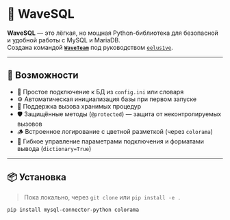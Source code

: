 # 🌊 WaveSQL

**WaveSQL** — это лёгкая, но мощная Python-библиотека для безопасной и удобной работы с MySQL и MariaDB.  
Создана командой **[`WaveTeam`](https://github.com/WaveTeamDevs)** под руководством [`eelus1ve`](https://github.com/eelus1ve).

---

## 🚀 Возможности

- 🔌 Простое подключение к БД из `config.ini` или словаря
- ⚙️ Автоматическая инициализация базы при первом запуске
- 🧠 Поддержка вызова хранимых процедур
- 🛡️ Защищённые методы (`@protected`) — защита от неконтролируемых вызовов
- 🪵 Встроенное логирование с цветной разметкой (через `colorama`)
- 🐍 Гибкое управление параметрами подключения и форматами вывода (`dictionary=True`)

---

## 📦 Установка

> Пока локально, через `git clone` или `pip install -e .`

```bash
pip install mysql-connector-python colorama

